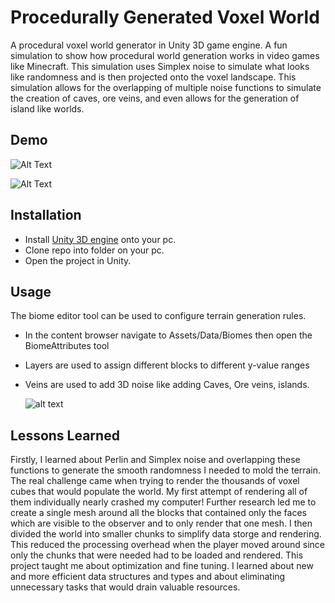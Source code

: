 
# Procedurally Generated Voxel World

A procedural voxel world generator in Unity 3D game engine. A fun simulation to
 show how procedural world generation works in video games like Minecraft. This
  simulation uses Simplex noise to simulate what looks like randomness and is then
   projected onto the voxel landscape. This simulation allows for the overlapping
    of multiple noise functions to simulate the creation of caves, ore veins, and
     even allows for the generation of island like worlds. 

## Demo

![Alt Text](https://media.giphy.com/media/ykJYGPyseXr4qQZvd5/giphy.gif)

![Alt Text](https://media.giphy.com/media/6Au4R9VBgl4zKDp3aH/giphy.gif)

  
## Installation

- Install [Unity 3D engine](https://unity3d.com/get-unity/download) onto your pc.
- Clone repo into folder on your pc.
- Open the project in Unity.

    
## Usage

The biome editor tool can be used to configure terrain generation rules.

- In the content browser navigate to Assets/Data/Biomes then open the BiomeAttributes tool
- Layers are used to assign different blocks to different y-value ranges
- Veins are used to add 3D noise like adding Caves, Ore veins, islands.


    ![alt text](https://raw.githubusercontent.com/GerniVisser/Voxel-terrain-generator-Unity/main/Assets/Images/Tool.PNG)

## Lessons Learned

Firstly, I learned about Perlin and Simplex noise and overlapping these functions to generate the smooth randomness I needed to mold the terrain. The real challenge came when trying to render the thousands of voxel cubes that would populate the world. My first attempt of rendering all of them individually nearly crashed my computer!
Further research led me to create a single mesh around all the blocks that contained only the faces which are visible to the observer and to only render that one mesh. I then divided the world into smaller chunks to simplify data storge and rendering. This reduced the processing overhead when the player moved around since only the chunks that were needed had to be loaded and rendered.
This project taught me about optimization and fine tuning. I learned about new and more efficient data structures and types and about eliminating unnecessary tasks that would drain valuable resources.
